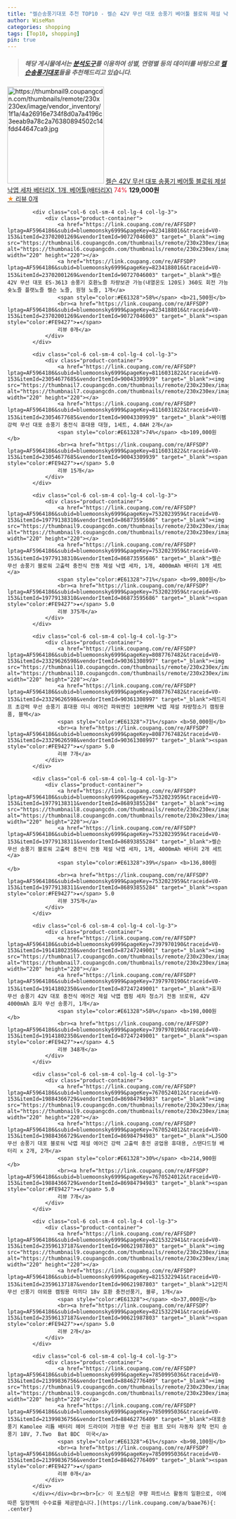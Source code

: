 ```yaml
---
title: "켈슨송풍기대포 추천 TOP10 - 켈슨 42V 무선 대포 송풍기 베어툴 블로워 제설 낙엽 세차 베터리X, 1개, 베어툴(배터리X)"
author: WiseMan
categories: shopping
tags: [Top10, shopping]
pin: true
---
```


> ##### 해당 게시물에서는 [**분석도구**](https://itemscout.io/)를 이용하여 **성별**, **연령별** 등의 데이터를 바탕으로 [**켈슨송풍기대포**](https://link.coupang.com/a/baae76)들을 추천해드리고 있습니다.
<div class="container"><div class="row">
            <div class="col-6 col-sm-4 col-lg-4 col-lg-3">
                <div class="product-container">
                    <a href="https://link.coupang.com/re/AFFSDP?lptag=AF5964186&subid=bluemoonsky6999&pageKey=7828447503&traceid=V0-153&itemId=21284331677&vendorItemId=88344334650" target="_blank"><img src="https://thumbnail9.coupangcdn.com/thumbnails/remote/230x230ex/image/vendor_inventory/1f1a/4a26916e734f8d0a7a4196c3eeab9a78c2a76380894502c14fdd44647ca9.jpg" alt="https://thumbnail9.coupangcdn.com/thumbnails/remote/230x230ex/image/vendor_inventory/1f1a/4a26916e734f8d0a7a4196c3eeab9a78c2a76380894502c14fdd44647ca9.jpg" width="220" height="220"></a>
                    <a href="https://link.coupang.com/re/AFFSDP?lptag=AF5964186&subid=bluemoonsky6999&pageKey=7828447503&traceid=V0-153&itemId=21284331677&vendorItemId=88344334650" target="_blank">켈슨 42V 무선 대포 송풍기 베어툴 블로워 제설 낙엽 세차 베터리X, 1개, 베어툴(배터리X)</a>
                    <span style="color:#E61328">74%</span> <b>129,000원</b>
                    <br><a href="https://link.coupang.com/re/AFFSDP?lptag=AF5964186&subid=bluemoonsky6999&pageKey=7828447503&traceid=V0-153&itemId=21284331677&vendorItemId=88344334650" target="_blank"><span style="color:#FE9427">★</span> 
                    리뷰 0개</a>
                </div>
            </div>
            
            <div class="col-6 col-sm-4 col-lg-4 col-lg-3">
                <div class="product-container">
                    <a href="https://link.coupang.com/re/AFFSDP?lptag=AF5964186&subid=bluemoonsky6999&pageKey=8234188016&traceid=V0-153&itemId=23702001269&vendorItemId=90727046003" target="_blank"><img src="https://thumbnail6.coupangcdn.com/thumbnails/remote/230x230ex/image/vendor_inventory/94ad/95a455b0f9dbf594ceb0f25578f2703e14bdf7f3f9d8bb73c0ca446f1d55.png" alt="https://thumbnail6.coupangcdn.com/thumbnails/remote/230x230ex/image/vendor_inventory/94ad/95a455b0f9dbf594ceb0f25578f2703e14bdf7f3f9d8bb73c0ca446f1d55.png" width="220" height="220"></a>
                    <a href="https://link.coupang.com/re/AFFSDP?lptag=AF5964186&subid=bluemoonsky6999&pageKey=8234188016&traceid=V0-153&itemId=23702001269&vendorItemId=90727046003" target="_blank">켈슨 42V 무선 대포 ES-3613 송풍기 호환노즐 차량보관 가능(내열온도 120도) 360도 회전 가능 숏노즐 플랫노즐 켈슨 노즐, 원형 노즐, 1개</a>
                    <span style="color:#E61328">58%</span> <b>21,500원</b>
                    <br><a href="https://link.coupang.com/re/AFFSDP?lptag=AF5964186&subid=bluemoonsky6999&pageKey=8234188016&traceid=V0-153&itemId=23702001269&vendorItemId=90727046003" target="_blank"><span style="color:#FE9427">★</span> 
                    리뷰 0개</a>
                </div>
            </div>
            
            <div class="col-6 col-sm-4 col-lg-4 col-lg-3">
                <div class="product-container">
                    <a href="https://link.coupang.com/re/AFFSDP?lptag=AF5964186&subid=bluemoonsky6999&pageKey=8116031822&traceid=V0-153&itemId=23054677685&vendorItemId=90043309939" target="_blank"><img src="https://thumbnail7.coupangcdn.com/thumbnails/remote/230x230ex/image/vendor_inventory/acd7/67a92221c183800a2520903c6af7374366849d9be7d83550500ddee20107.png" alt="https://thumbnail7.coupangcdn.com/thumbnails/remote/230x230ex/image/vendor_inventory/acd7/67a92221c183800a2520903c6af7374366849d9be7d83550500ddee20107.png" width="220" height="220"></a>
                    <a href="https://link.coupang.com/re/AFFSDP?lptag=AF5964186&subid=bluemoonsky6999&pageKey=8116031822&traceid=V0-153&itemId=23054677685&vendorItemId=90043309939" target="_blank">싸이펨 강력 무선 대포 송풍기 충전식 휴대용 대형, 1세트, 4.0AH 2개</a>
                    <span style="color:#E61328">74%</span> <b>109,000원</b>
                    <br><a href="https://link.coupang.com/re/AFFSDP?lptag=AF5964186&subid=bluemoonsky6999&pageKey=8116031822&traceid=V0-153&itemId=23054677685&vendorItemId=90043309939" target="_blank"><span style="color:#FE9427">★</span> 5.0
                    리뷰 15개</a>
                </div>
            </div>
            
            <div class="col-6 col-sm-4 col-lg-4 col-lg-3">
                <div class="product-container">
                    <a href="https://link.coupang.com/re/AFFSDP?lptag=AF5964186&subid=bluemoonsky6999&pageKey=7532023959&traceid=V0-153&itemId=19779138310&vendorItemId=86873595686" target="_blank"><img src="https://thumbnail9.coupangcdn.com/thumbnails/remote/230x230ex/image/vendor_inventory/a640/7b233154263dac65ca03c1758bb0433fd01930e39fefb6de11b021345cbf.jpg" alt="https://thumbnail9.coupangcdn.com/thumbnails/remote/230x230ex/image/vendor_inventory/a640/7b233154263dac65ca03c1758bb0433fd01930e39fefb6de11b021345cbf.jpg" width="220" height="220"></a>
                    <a href="https://link.coupang.com/re/AFFSDP?lptag=AF5964186&subid=bluemoonsky6999&pageKey=7532023959&traceid=V0-153&itemId=19779138310&vendorItemId=86873595686" target="_blank">켈슨 무선 송풍기 블로워 고출력 충전식 전동 제설 낙엽 세차, 1개, 4000mAh 배터리 1개 세트</a>
                    <span style="color:#E61328">71%</span> <b>99,800원</b>
                    <br><a href="https://link.coupang.com/re/AFFSDP?lptag=AF5964186&subid=bluemoonsky6999&pageKey=7532023959&traceid=V0-153&itemId=19779138310&vendorItemId=86873595686" target="_blank"><span style="color:#FE9427">★</span> 5.0
                    리뷰 375개</a>
                </div>
            </div>
            
            <div class="col-6 col-sm-4 col-lg-4 col-lg-3">
                <div class="product-container">
                    <a href="https://link.coupang.com/re/AFFSDP?lptag=AF5964186&subid=bluemoonsky6999&pageKey=8087767482&traceid=V0-153&itemId=23329626598&vendorItemId=90361308997" target="_blank"><img src="https://thumbnail10.coupangcdn.com/thumbnails/remote/230x230ex/image/vendor_inventory/2415/b352c250f6bbc95b390991bddc870a2bccd433c46239b9cac4c4c4b9a1c8.jpg" alt="https://thumbnail10.coupangcdn.com/thumbnails/remote/230x230ex/image/vendor_inventory/2415/b352c250f6bbc95b390991bddc870a2bccd433c46239b9cac4c4c4b9a1c8.jpg" width="220" height="220"></a>
                    <a href="https://link.coupang.com/re/AFFSDP?lptag=AF5964186&subid=bluemoonsky6999&pageKey=8087767482&traceid=V0-153&itemId=23329626598&vendorItemId=90361308997" target="_blank">레드리프 초강력 무선 송풍기 휴대용 미니 에어건 파워엔진 10만RPM 낙엽 제설 차량청소기 캠핑용품, 블랙</a>
                    <span style="color:#E61328">71%</span> <b>50,000원</b>
                    <br><a href="https://link.coupang.com/re/AFFSDP?lptag=AF5964186&subid=bluemoonsky6999&pageKey=8087767482&traceid=V0-153&itemId=23329626598&vendorItemId=90361308997" target="_blank"><span style="color:#FE9427">★</span> 5.0
                    리뷰 7개</a>
                </div>
            </div>
            
            <div class="col-6 col-sm-4 col-lg-4 col-lg-3">
                <div class="product-container">
                    <a href="https://link.coupang.com/re/AFFSDP?lptag=AF5964186&subid=bluemoonsky6999&pageKey=7532023959&traceid=V0-153&itemId=19779138311&vendorItemId=86893855284" target="_blank"><img src="https://thumbnail8.coupangcdn.com/thumbnails/remote/230x230ex/image/vendor_inventory/c739/d741e623aeb17bb213648fc20ce96d2e745d3403909b0f70c64e53341418.jpg" alt="https://thumbnail8.coupangcdn.com/thumbnails/remote/230x230ex/image/vendor_inventory/c739/d741e623aeb17bb213648fc20ce96d2e745d3403909b0f70c64e53341418.jpg" width="220" height="220"></a>
                    <a href="https://link.coupang.com/re/AFFSDP?lptag=AF5964186&subid=bluemoonsky6999&pageKey=7532023959&traceid=V0-153&itemId=19779138311&vendorItemId=86893855284" target="_blank">켈슨 무선 송풍기 블로워 고출력 충전식 전동 제설 낙엽 세차, 1개, 4000mAh 배터리 2개 세트</a>
                    <span style="color:#E61328">39%</span> <b>136,800원</b>
                    <br><a href="https://link.coupang.com/re/AFFSDP?lptag=AF5964186&subid=bluemoonsky6999&pageKey=7532023959&traceid=V0-153&itemId=19779138311&vendorItemId=86893855284" target="_blank"><span style="color:#FE9427">★</span> 5.0
                    리뷰 375개</a>
                </div>
            </div>
            
            <div class="col-6 col-sm-4 col-lg-4 col-lg-3">
                <div class="product-container">
                    <a href="https://link.coupang.com/re/AFFSDP?lptag=AF5964186&subid=bluemoonsky6999&pageKey=7397970190&traceid=V0-153&itemId=19141802350&vendorItemId=87247249001" target="_blank"><img src="https://thumbnail7.coupangcdn.com/thumbnails/remote/230x230ex/image/vendor_inventory/6ac9/6c5b58a23a9022110e86cc5100c5155b55ae049c5da059a9354674f21e6a.png" alt="https://thumbnail7.coupangcdn.com/thumbnails/remote/230x230ex/image/vendor_inventory/6ac9/6c5b58a23a9022110e86cc5100c5155b55ae049c5da059a9354674f21e6a.png" width="220" height="220"></a>
                    <a href="https://link.coupang.com/re/AFFSDP?lptag=AF5964186&subid=bluemoonsky6999&pageKey=7397970190&traceid=V0-153&itemId=19141802350&vendorItemId=87247249001" target="_blank">효자 무선 송풍기 42V 대포 충전식 에어건 제설 낙엽 캠핑 세차 청소기 전동 브로워, 42V 4000mAh 효자 무선 송풍기, 1개</a>
                    <span style="color:#E61328">58%</span> <b>198,000원</b>
                    <br><a href="https://link.coupang.com/re/AFFSDP?lptag=AF5964186&subid=bluemoonsky6999&pageKey=7397970190&traceid=V0-153&itemId=19141802350&vendorItemId=87247249001" target="_blank"><span style="color:#FE9427">★</span> 4.5
                    리뷰 348개</a>
                </div>
            </div>
            
            <div class="col-6 col-sm-4 col-lg-4 col-lg-3">
                <div class="product-container">
                    <a href="https://link.coupang.com/re/AFFSDP?lptag=AF5964186&subid=bluemoonsky6999&pageKey=7670524012&traceid=V0-153&itemId=19884366729&vendorItemId=86984794983" target="_blank"><img src="https://thumbnail9.coupangcdn.com/thumbnails/remote/230x230ex/image/vendor_inventory/4f83/8dddd88068e239329530674839d07e1d114f4ebb85b11f997a9f89c2a1c4.jpg" alt="https://thumbnail9.coupangcdn.com/thumbnails/remote/230x230ex/image/vendor_inventory/4f83/8dddd88068e239329530674839d07e1d114f4ebb85b11f997a9f89c2a1c4.jpg" width="220" height="220"></a>
                    <a href="https://link.coupang.com/re/AFFSDP?lptag=AF5964186&subid=bluemoonsky6999&pageKey=7670524012&traceid=V0-153&itemId=19884366729&vendorItemId=86984794983" target="_blank">LJSOO 무선 송풍기 대포 블로워 낙엽 제설 에어건 강력 고출력 충전 공업용 휴대용, 스탠다드형 배터리 x 2개, 2개</a>
                    <span style="color:#E61328">30%</span> <b>214,900원</b>
                    <br><a href="https://link.coupang.com/re/AFFSDP?lptag=AF5964186&subid=bluemoonsky6999&pageKey=7670524012&traceid=V0-153&itemId=19884366729&vendorItemId=86984794983" target="_blank"><span style="color:#FE9427">★</span> 5.0
                    리뷰 7개</a>
                </div>
            </div>
            
            <div class="col-6 col-sm-4 col-lg-4 col-lg-3">
                <div class="product-container">
                    <a href="https://link.coupang.com/re/AFFSDP?lptag=AF5964186&subid=bluemoonsky6999&pageKey=8215322941&traceid=V0-153&itemId=23596137187&vendorItemId=90621987803" target="_blank"><img src="https://thumbnail9.coupangcdn.com/thumbnails/remote/230x230ex/image/vendor_inventory/57e9/e7b9f9dd010f0081fe5b7161656ea6051ac119656f6193f1288a241cbcd7.jpg" alt="https://thumbnail9.coupangcdn.com/thumbnails/remote/230x230ex/image/vendor_inventory/57e9/e7b9f9dd010f0081fe5b7161656ea6051ac119656f6193f1288a241cbcd7.jpg" width="220" height="220"></a>
                    <a href="https://link.coupang.com/re/AFFSDP?lptag=AF5964186&subid=bluemoonsky6999&pageKey=8215322941&traceid=V0-153&itemId=23596137187&vendorItemId=90621987803" target="_blank">12인치 무선 선풍기 야외용 캠핑용 마끼다 18v 호환 충전선풍기, 블루, 1개</a>
                    <span style="color:#E61328"></span> <b>37,000원</b>
                    <br><a href="https://link.coupang.com/re/AFFSDP?lptag=AF5964186&subid=bluemoonsky6999&pageKey=8215322941&traceid=V0-153&itemId=23596137187&vendorItemId=90621987803" target="_blank"><span style="color:#FE9427">★</span> 5.0
                    리뷰 2개</a>
                </div>
            </div>
            
            <div class="col-6 col-sm-4 col-lg-4 col-lg-3">
                <div class="product-container">
                    <a href="https://link.coupang.com/re/AFFSDP?lptag=AF5964186&subid=bluemoonsky6999&pageKey=7850995036&traceid=V0-153&itemId=21399836756&vendorItemId=88462776409" target="_blank"><img src="https://thumbnail9.coupangcdn.com/thumbnails/remote/230x230ex/image/vendor_inventory/9e31/27fe0582da6a30de5f5438dde7b0004e96609e54dda3b198d1a729c0c809.jpg" alt="https://thumbnail9.coupangcdn.com/thumbnails/remote/230x230ex/image/vendor_inventory/9e31/27fe0582da6a30de5f5438dde7b0004e96609e54dda3b198d1a729c0c809.jpg" width="220" height="220"></a>
                    <a href="https://link.coupang.com/re/AFFSDP?lptag=AF5964186&subid=bluemoonsky6999&pageKey=7850995036&traceid=V0-153&itemId=21399836756&vendorItemId=88462776409" target="_blank">대포송풍기 Kamolee 리튬 배터리 헤어 드라이어 가정용 무선 진공 펌프 모터 자동차 장착 먼지 송풍기 18V, 7.Two  Bat BDC  미국</a>
                    <span style="color:#E61328">61%</span> <b>98,100원</b>
                    <br><a href="https://link.coupang.com/re/AFFSDP?lptag=AF5964186&subid=bluemoonsky6999&pageKey=7850995036&traceid=V0-153&itemId=21399836756&vendorItemId=88462776409" target="_blank"><span style="color:#FE9427">★</span> 
                    리뷰 0개</a>
                </div>
            </div>
            </div></div><br><br>[👉 이 포스팅은 쿠팡 파트너스 활동의 일환으로, 이에 따른 일정액의 수수료를 제공받습니다.](https://link.coupang.com/a/baae76){: .center}